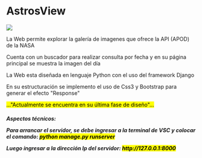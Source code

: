 
<caption>
    <div class="container" style="text-aling:center";>
        <h1>AstrosView</h1>
    </div>
</caption>

<section>
<div class="container">
    <img src="https://github.com/user-attachments/assets/7f4dd8af-7dc2-423f-8ffb-980e78b931ea">
</div>   
<div class="container">
    <p>La Web permite explorar la galería de imagenes que ofrece la API (APOD) de la NASA</p>
    <p>Cuenta con un buscador para realizar consulta por fecha y en su página principal se muestra la imagen del día</p>
</div>
<div class="container">
    <p>La Web esta diseñada en lenguaje Python con el uso del framework Django</p>
    <p>En su estructuración se implemento el uso de Css3 y Bootstrap para generar el efecto "Response"</p>
</div>
</section>

<section>
<div class="container">
    <p><mark>..."Actualmente se encuentra en su última fase de diseño"...</mark></p>
</div>
</section>

<footer>
<div class="container">
    <h5>Aspectos técnicos:</5>
    <p>Para arrancar el servidor, se debe ingresar a la terminal de VSC y colocar el comando: <mark>python manage.py runserver</mark></p>
    <p>Luego ingresar a la dirección Ip del servidor: <mark>http://127.0.0.1:8000</mark></p>
</div>
</footer>






